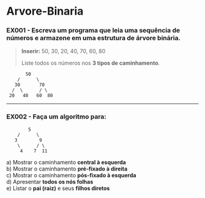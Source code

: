 # Arvore-Binaria

### EX001 - Escreva um programa que leia uma sequência de números e armazene em uma estrutura de árvore binária.  
> **Inserir:** 50, 30, 20, 40, 70, 60, 80  
>  
> Liste todos os números nos **3 tipos de caminhamento**.

           50
        /      \
       30       70
      /  \      / \
     20   40   60  80

---

### EX002 - Faça um algoritmo para:

            5
        /      \
       3        9
        \      / \
         4    7  11

a) Mostrar o caminhamento **central à esquerda**  
b) Mostrar o caminhamento **pré-fixado à direita**  
c) Mostrar o caminhamento **pós-fixado à esquerda**  
d) Apresentar **todos os nós folhas**  
e) Listar o **pai (raiz)** e seus **filhos diretos**
